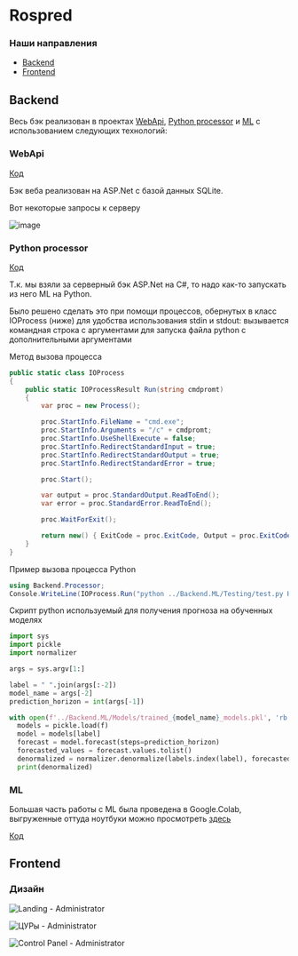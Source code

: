 # Rospred

### Наши направления
- [Backend](#Backend)
- [Frontend](#Frontend)

## Backend

Весь бэк реализован в проектах [WebApi](#WebApi), [Python processor](#Python-Processor) и [ML](#ML) с использованием следующих технологий:

### WebApi
[Код](Backend/Backend.Web)

Бэк веба реализован на ASP.Net с базой данных SQLite.

Вот некоторые запросы к серверу

![image](https://github.com/aexra/Rospred/assets/121866384/457e3be2-cc36-4c69-9369-14675511af31)

### Python processor
[Код](Backend/Backend.Processor)

Т.к. мы взяли за серверный бэк ASP.Net на C#, то надо как-то запускать из него ML на Python.

Было решено сделать это при помощи процессов, обернутых в класс IOProcess (ниже) для удобства использования stdin и stdout:
вызывается командная строка с аргументами для запуска файла python с дополнительными аргументами

Метод вызова процесса
```cs
public static class IOProcess
{
    public static IOProcessResult Run(string cmdpromt)
    {
        var proc = new Process();

        proc.StartInfo.FileName = "cmd.exe";
        proc.StartInfo.Arguments = "/c" + cmdpromt;
        proc.StartInfo.UseShellExecute = false;
        proc.StartInfo.RedirectStandardInput = true;
        proc.StartInfo.RedirectStandardOutput = true;
        proc.StartInfo.RedirectStandardError = true;

        proc.Start();

        var output = proc.StandardOutput.ReadToEnd();
        var error = proc.StandardError.ReadToEnd();

        proc.WaitForExit();

        return new() { ExitCode = proc.ExitCode, Output = proc.ExitCode == 0? output : "Subprocess error: \t" + error };
    }
}
```

Пример вызова процесса Python
```cs
using Backend.Processor;
Console.WriteLine(IOProcess.Run("python ../Backend.ML/Testing/test.py Hello, web!").Output);
```

Скрипт python используемый для получения прогноза на обученных моделях
```py
import sys
import pickle
import normalizer

args = sys.argv[1:]

label = " ".join(args[:-2])
model_name = args[-2]
prediction_horizon = int(args[-1])

with open(f'../Backend.ML/Models/trained_{model_name}_models.pkl', 'rb') as f:
  models = pickle.load(f)
  model = models[label]
  forecast = model.forecast(steps=prediction_horizon)
  forecasted_values = forecast.values.tolist()
  denormalized = normalizer.denormalize(labels.index(label), forecasted_values, 331)
  print(denormalized)
```

### ML

Большая часть работы с ML была проведена в Google.Colab, выгруженные оттуда ноутбуки можно просмотреть [здесь](Backend/Backend.ML/Jupyther)

[Код](Backend/Backend.ML)


## Frontend

### Дизайн

![Landing - Administrator](https://github.com/aexra/Rospred/assets/121866384/059f87f3-02f4-4873-8b80-3da76e75868c)

![ЦУРы - Administrator](https://github.com/aexra/Rospred/assets/121866384/98e693a8-a6f4-44f8-bbfe-c3f5549cd73a)

![Control Panel - Administrator](https://github.com/aexra/Rospred/assets/121866384/40283549-53dd-4344-b0ec-b5dd35d813d7)
